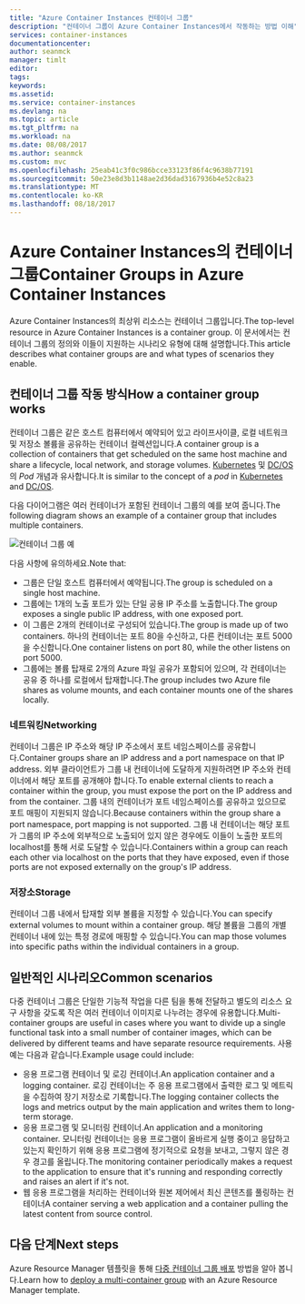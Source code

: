 ```yaml
---
title: "Azure Container Instances 컨테이너 그룹"
description: "컨테이너 그룹이 Azure Container Instances에서 작동하는 방법 이해"
services: container-instances
documentationcenter: 
author: seanmck
manager: timlt
editor: 
tags: 
keywords: 
ms.assetid: 
ms.service: container-instances
ms.devlang: na
ms.topic: article
ms.tgt_pltfrm: na
ms.workload: na
ms.date: 08/08/2017
ms.author: seanmck
ms.custom: mvc
ms.openlocfilehash: 25eab41c3f0c986bcce33123f86f4c9638b77191
ms.sourcegitcommit: 50e23e8d3b1148ae2d36dad3167936b4e52c8a23
ms.translationtype: MT
ms.contentlocale: ko-KR
ms.lasthandoff: 08/18/2017
---
```

# <a name="container-groups-in-azure-container-instances"></a><span data-ttu-id="525d6-103">Azure Container Instances의 컨테이너 그룹</span><span class="sxs-lookup"><span data-stu-id="525d6-103">Container Groups in Azure Container Instances</span></span>

<span data-ttu-id="525d6-104">Azure Container Instances의 최상위 리소스는 컨테이너 그룹입니다.</span><span class="sxs-lookup"><span data-stu-id="525d6-104">The top-level resource in Azure Container Instances is a container group.</span></span> <span data-ttu-id="525d6-105">이 문서에서는 컨테이너 그룹의 정의와 이들이 지원하는 시나리오 유형에 대해 설명합니다.</span><span class="sxs-lookup"><span data-stu-id="525d6-105">This article describes what container groups are and what types of scenarios they enable.</span></span>

## <a name="how-a-container-group-works"></a><span data-ttu-id="525d6-106">컨테이너 그룹 작동 방식</span><span class="sxs-lookup"><span data-stu-id="525d6-106">How a container group works</span></span>

<span data-ttu-id="525d6-107">컨테이너 그룹은 같은 호스트 컴퓨터에서 예약되어 있고 라이프사이클, 로컬 네트워크 및 저장소 볼륨을 공유하는 컨테이너 컬렉션입니다.</span><span class="sxs-lookup"><span data-stu-id="525d6-107">A container group is a collection of containers that get scheduled on the same host machine and share a lifecycle, local network, and storage volumes.</span></span> <span data-ttu-id="525d6-108">[Kubernetes](https://kubernetes.io/docs/concepts/workloads/pods/pod/) 및 [DC/OS](https://dcos.io/docs/1.9/deploying-services/pods/)의 *Pod* 개념과 유사합니다.</span><span class="sxs-lookup"><span data-stu-id="525d6-108">It is similar to the concept of a *pod* in [Kubernetes](https://kubernetes.io/docs/concepts/workloads/pods/pod/) and [DC/OS](https://dcos.io/docs/1.9/deploying-services/pods/).</span></span>

<span data-ttu-id="525d6-109">다음 다이어그램은 여러 컨테이너가 포함된 컨테이너 그룹의 예를 보여 줍니다.</span><span class="sxs-lookup"><span data-stu-id="525d6-109">The following diagram shows an example of a container group that includes multiple containers.</span></span>

![컨테이너 그룹 예][container-groups-example]

<span data-ttu-id="525d6-111">다음 사항에 유의하세요.</span><span class="sxs-lookup"><span data-stu-id="525d6-111">Note that:</span></span>

- <span data-ttu-id="525d6-112">그룹은 단일 호스트 컴퓨터에서 예약됩니다.</span><span class="sxs-lookup"><span data-stu-id="525d6-112">The group is scheduled on a single host machine.</span></span>
- <span data-ttu-id="525d6-113">그룹에는 1개의 노출 포트가 있는 단일 공용 IP 주소를 노출합니다.</span><span class="sxs-lookup"><span data-stu-id="525d6-113">The group exposes a single public IP address, with one exposed port.</span></span>
- <span data-ttu-id="525d6-114">이 그룹은 2개의 컨테이너로 구성되어 있습니다.</span><span class="sxs-lookup"><span data-stu-id="525d6-114">The group is made up of two containers.</span></span> <span data-ttu-id="525d6-115">하나의 컨테이너는 포트 80을 수신하고, 다른 컨테이너는 포트 5000을 수신합니다.</span><span class="sxs-lookup"><span data-stu-id="525d6-115">One container listens on port 80, while the other listens on port 5000.</span></span>
- <span data-ttu-id="525d6-116">그룹에는 볼륨 탑재로 2개의 Azure 파일 공유가 포함되어 있으며, 각 컨테이너는 공유 중 하나를 로컬에서 탑재합니다.</span><span class="sxs-lookup"><span data-stu-id="525d6-116">The group includes two Azure file shares as volume mounts, and each container mounts one of the shares locally.</span></span>

### <a name="networking"></a><span data-ttu-id="525d6-117">네트워킹</span><span class="sxs-lookup"><span data-stu-id="525d6-117">Networking</span></span>

<span data-ttu-id="525d6-118">컨테이너 그룹은 IP 주소와 해당 IP 주소에서 포트 네임스페이스를 공유합니다.</span><span class="sxs-lookup"><span data-stu-id="525d6-118">Container groups share an IP address and a port namespace on that IP address.</span></span> <span data-ttu-id="525d6-119">외부 클라이언트가 그룹 내 컨테이너에 도달하게 지원하려면 IP 주소와 컨테이너에서 해당 포트를 공개해야 합니다.</span><span class="sxs-lookup"><span data-stu-id="525d6-119">To enable external clients to reach a container within the group, you must expose the port on the IP address and from the container.</span></span> <span data-ttu-id="525d6-120">그룹 내의 컨테이너가 포트 네임스페이스를 공유하고 있으므로 포트 매핑이 지원되지 않습니다.</span><span class="sxs-lookup"><span data-stu-id="525d6-120">Because containers within the group share a port namespace, port mapping is not supported.</span></span> <span data-ttu-id="525d6-121">그룹 내 컨테이너는 해당 포트가 그룹의 IP 주소에 외부적으로 노출되어 있지 않은 경우에도 이들이 노출한 포트의 localhost를 통해 서로 도달할 수 있습니다.</span><span class="sxs-lookup"><span data-stu-id="525d6-121">Containers within a group can reach each other via localhost on the ports that they have exposed, even if those ports are not exposed externally on the group's IP address.</span></span>

### <a name="storage"></a><span data-ttu-id="525d6-122">저장소</span><span class="sxs-lookup"><span data-stu-id="525d6-122">Storage</span></span>

<span data-ttu-id="525d6-123">컨테이너 그룹 내에서 탑재할 외부 볼륨을 지정할 수 있습니다.</span><span class="sxs-lookup"><span data-stu-id="525d6-123">You can specify external volumes to mount within a container group.</span></span> <span data-ttu-id="525d6-124">해당 볼륨을 그룹의 개별 컨테이너 내에 있는 특정 경로에 매핑할 수 있습니다.</span><span class="sxs-lookup"><span data-stu-id="525d6-124">You can map those volumes into specific paths within the individual containers in a group.</span></span>

## <a name="common-scenarios"></a><span data-ttu-id="525d6-125">일반적인 시나리오</span><span class="sxs-lookup"><span data-stu-id="525d6-125">Common scenarios</span></span>

<span data-ttu-id="525d6-126">다중 컨테이너 그룹은 단일한 기능적 작업을 다른 팀을 통해 전달하고 별도의 리소스 요구 사항을 갖도록 작은 여러 컨테이너 이미지로 나누려는 경우에 유용합니다.</span><span class="sxs-lookup"><span data-stu-id="525d6-126">Multi-container groups are useful in cases where you want to divide up a single functional task into a small number of container images, which can be delivered by different teams and have separate resource requirements.</span></span> <span data-ttu-id="525d6-127">사용 예는 다음과 같습니다.</span><span class="sxs-lookup"><span data-stu-id="525d6-127">Example usage could include:</span></span>

- <span data-ttu-id="525d6-128">응용 프로그램 컨테이너 및 로깅 컨테이너.</span><span class="sxs-lookup"><span data-stu-id="525d6-128">An application container and a logging container.</span></span> <span data-ttu-id="525d6-129">로깅 컨테이너는 주 응용 프로그램에서 출력한 로그 및 메트릭을 수집하여 장기 저장소로 기록합니다.</span><span class="sxs-lookup"><span data-stu-id="525d6-129">The logging container collects the logs and metrics output by the main application and writes them to long-term storage.</span></span>
- <span data-ttu-id="525d6-130">응용 프로그램 및 모니터링 컨테이너.</span><span class="sxs-lookup"><span data-stu-id="525d6-130">An application and a monitoring container.</span></span> <span data-ttu-id="525d6-131">모니터링 컨테이너는 응용 프로그램이 올바르게 실행 중이고 응답하고 있는지 확인하기 위해 응용 프로그램에 정기적으로 요청을 보내고, 그렇지 않은 경우 경고를 올립니다.</span><span class="sxs-lookup"><span data-stu-id="525d6-131">The monitoring container periodically makes a request to the application to ensure that it's running and responding correctly and raises an alert if it's not.</span></span>
- <span data-ttu-id="525d6-132">웹 응용 프로그램을 처리하는 컨테이너와 원본 제어에서 최신 콘텐츠를 풀링하는 컨테이너</span><span class="sxs-lookup"><span data-stu-id="525d6-132">A container serving a web application and a container pulling the latest content from source control.</span></span>

## <a name="next-steps"></a><span data-ttu-id="525d6-133">다음 단계</span><span class="sxs-lookup"><span data-stu-id="525d6-133">Next steps</span></span>

<span data-ttu-id="525d6-134">Azure Resource Manager 템플릿을 통해 [다중 컨테이너 그룹 배포](container-instances-multi-container-group.md) 방법을 알아 봅니다.</span><span class="sxs-lookup"><span data-stu-id="525d6-134">Learn how to [deploy a multi-container group](container-instances-multi-container-group.md) with an Azure Resource Manager template.</span></span>

<!-- IMAGES -->

[container-groups-example]: ./media/container-instances-container-groups/container-groups-example.png